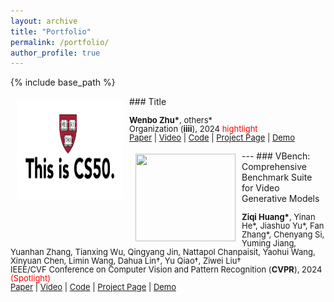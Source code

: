 ```yaml
---
layout: archive
title: "Portfolio"
permalink: /portfolio/
author_profile: true
---
```


{% include base_path %}

<!--
{% for post in site.portfolio %}
  {% include archive-single.html %}
{% endfor %}
-->

<img style="float: left; margin:5px 10px" src="/images/posts/Harvard-CS50.png" width="170" height="160">
### Title
<p style="line-height:1.0">
<font size="2">
<strong>Wenbo Zhu*</strong>, others* <br />
Organization (<strong>iiii</strong>), 2024 <span style="color:red">hightlight</span><br />
<a href="https://www.google.com">Paper</a> | 
<a href="https://www.google.com">Video</a> |
<a href="https://www.google.com">Code</a> |
<a href="https://www.google.com">Project Page</a> |
<a href="https://www.google.com">Demo</a>
<br />
</font>
</p>
---
<img style="float: left; margin:5px 10px" src="/images/posts/Harvard-CS50" width="160" height="140">
### VBench: Comprehensive Benchmark Suite for Video Generative Models
<p style="line-height:1.0">
<font size="2">
<strong>Ziqi Huang*</strong>, Yinan He*, Jiashuo Yu*, Fan Zhang*, Chenyang Si, Yuming Jiang, Yuanhan Zhang, Tianxing Wu, Qingyang Jin, Nattapol Chanpaisit, Yaohui Wang, Xinyuan Chen, Limin Wang, Dahua Lin†, Yu Qiao†, Ziwei Liu† <br />
IEEE/CVF Conference on Computer Vision and Pattern Recognition (<strong>CVPR</strong>), 2024 <span style="color:red">(Spotlight)</span><br />
<a href="https://arxiv.org/abs/2311.17982">Paper</a> | 
<a href="https://www.youtube.com/watch?v=7IhCC8Qqn8Y">Video</a> |
<a href="https://github.com/Vchitect/VBench">Code</a> |
<a href="https://vchitect.github.io/VBench-project/">Project Page</a> |
<a href="https://huggingface.co/spaces/Vchitect/VBench_Leaderboard">Demo</a>
<br />
</font>
</p>
